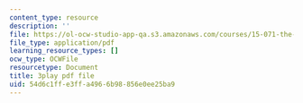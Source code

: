 ```yaml
---
content_type: resource
description: ''
file: https://ol-ocw-studio-app-qa.s3.amazonaws.com/courses/15-071-the-analytics-edge-spring-2017/54d6c1ffe3ffa4966b98856e0ee25ba9_EOWyWHTA_vQ.pdf
file_type: application/pdf
learning_resource_types: []
ocw_type: OCWFile
resourcetype: Document
title: 3play pdf file
uid: 54d6c1ff-e3ff-a496-6b98-856e0ee25ba9
---
```

